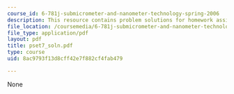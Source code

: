```yaml
---
course_id: 6-781j-submicrometer-and-nanometer-technology-spring-2006
description: This resource contains problem solutions for homework assignment 7.
file_location: /coursemedia/6-781j-submicrometer-and-nanometer-technology-spring-2006/8ac9793f13d8cff42e7f882cf4fab479_pset7_soln.pdf
file_type: application/pdf
layout: pdf
title: pset7_soln.pdf
type: course
uid: 8ac9793f13d8cff42e7f882cf4fab479

---
```

None